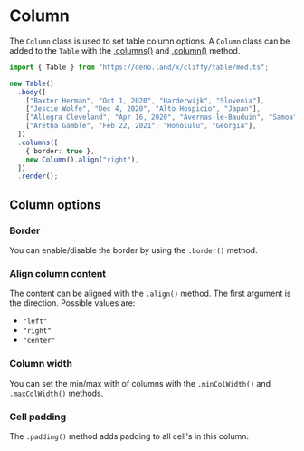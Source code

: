 # Column

The `Column` class is used to set table column options. A `Column` class can be
added to the `Table` with the [.columns()](./options.md) and
[.column()](./options.md) method.

```ts
import { Table } from "https://deno.land/x/cliffy/table/mod.ts";

new Table()
  .body([
    ["Baxter Herman", "Oct 1, 2020", "Harderwijk", "Slovenia"],
    ["Jescie Wolfe", "Dec 4, 2020", "Alto Hospicio", "Japan"],
    ["Allegra Cleveland", "Apr 16, 2020", "Avernas-le-Bauduin", "Samoa"],
    ["Aretha Gamble", "Feb 22, 2021", "Honolulu", "Georgia"],
  ])
  .columns([
    { border: true },
    new Column().align("right"),
  ])
  .render();
```

## Column options

### Border

You can enable/disable the border by using the `.border()` method.

### Align column content

The content can be aligned with the `.align()` method. The first argument is the
direction. Possible values are:

- `"left"`
- `"right"`
- `"center"`

### Column width

You can set the min/max with of columns with the `.minColWidth()` and
`.maxColWidth()` methods.

### Cell padding

The `.padding()` method adds padding to all cell's in this column.
